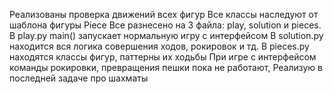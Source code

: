 Реализованы проверка движений всех фигур
Все классы наследуют от шаблона фигуры Piece
Все разнесено на 3 файла: play, solution и pieces.
В play.py main() запускает нормальную игру с интерфейсом
В solution.py находится вся логика совершения ходов, рокировок и тд.
В pieces.py находятся классы фигур, паттерны их ходьбы
При игре с интерфейсом команды рокировки, превращения пешки пока не работают,
Реализую в последней задаче про шахматы